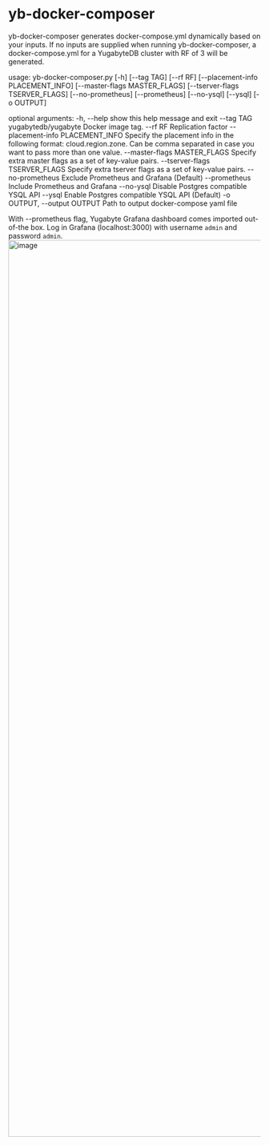 # yb-docker-composer


yb-docker-composer generates docker-compose.yml dynamically based on your inputs. If no inputs are supplied when running yb-docker-composer, a docker-compose.yml for a YugabyteDB cluster with RF of 3 will be generated. 


usage: yb-docker-composer.py [-h] [--tag TAG] [--rf RF]
                             [--placement-info PLACEMENT_INFO]
                             [--master-flags MASTER_FLAGS]
                             [--tserver-flags TSERVER_FLAGS] [--no-prometheus]
                             [--prometheus] [--no-ysql] [--ysql] [-o OUTPUT]

optional arguments:
  -h, --help            show this help message and exit
  --tag TAG             yugabytedb/yugabyte Docker image tag.
  --rf RF               Replication factor
  --placement-info PLACEMENT_INFO
                        Specify the placement info in the following format:
                        cloud.region.zone. Can be comma separated in case you
                        want to pass more than one value.
  --master-flags MASTER_FLAGS
                        Specify extra master flags as a set of key-value
                        pairs.
  --tserver-flags TSERVER_FLAGS
                        Specify extra tserver flags as a set of key-value
                        pairs.
  --no-prometheus       Exclude Prometheus and Grafana (Default)
  --prometheus          Include Prometheus and Grafana
  --no-ysql             Disable Postgres compatible YSQL API
  --ysql                Enable Postgres compatible YSQL API (Default)
  -o OUTPUT, --output OUTPUT
                        Path to output docker-compose yaml file


With --prometheus flag, Yugabyte Grafana dashboard comes imported out-of-the box. Log in Grafana (localhost:3000) with username `admin` and password `admin`.
<img width="1792" alt="image" src="https://github.com/hiimivantang/yb-docker-composer/assets/4137197/481d6f01-feeb-42f7-8c0b-ed17dadaa8f0">



